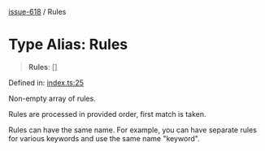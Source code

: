 [issue-618](../README.md) / Rules

# Type Alias: Rules

> **Rules**: \[\]

Defined in: [index.ts:25](https://github.com/typedoc2md/typedoc-plugin-markdown-scratchpad/blob/48b5b9ad70e31a4945755ce259ea933839e4cb5c/issues/618/src/index.ts#L25)

Non-empty array of rules.

Rules are processed in provided order, first match is taken.

Rules can have the same name. For example, you can have
separate rules for various keywords and use the same name "keyword".
